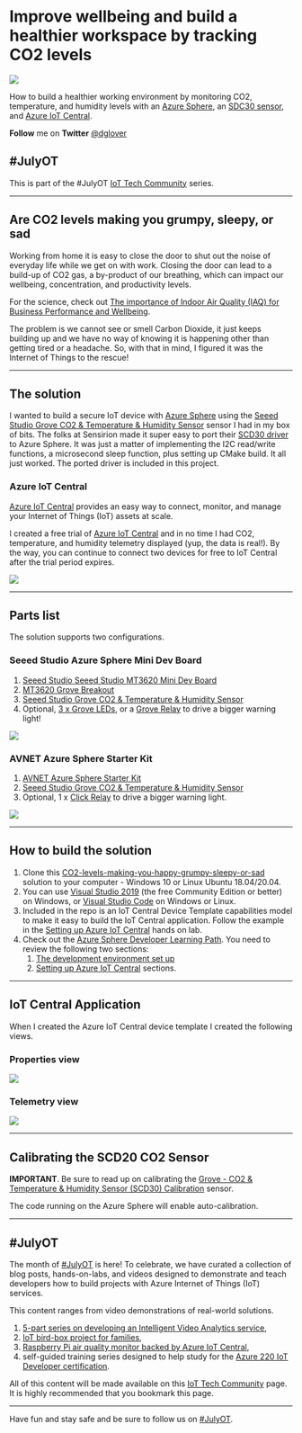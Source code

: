 # Improve wellbeing and build a healthier workspace by tracking CO2 levels

![](https://raw.githubusercontent.com/gloveboxes/CO2-levels-making-you-happy-grumpy-sleepy-or-sad/master/resources/banner.png)

How to build a healthier working environment by monitoring CO2, temperature, and humidity levels with an [Azure Sphere](https://azure.microsoft.com/en-gb/services/azure-sphere/?WT.mc_id=julyot-co2-dglover), an [SDC30 sensor](https://www.seeedstudio.com/Grove-CO2-Temperature-Humidity-Sensor-SCD30-p-2911.html), and [Azure IoT Central](https://azure.microsoft.com/en-gb/services/iot-central/?WT.mc_id=julyot-co2-dglover).

**Follow** me on **Twitter** [@dglover](https://twitter.com/dglover)

## #JulyOT

This is part of the #JulyOT [IoT Tech Community](http://aka.ms/julyot) series.

<!-- | | |
|---|---|
|![](https://raw.githubusercontent.com/gloveboxes/CO2-levels-making-you-happy-grumpy-sleepy-or-sad/master/resources/grumpy.png)| ![](https://raw.githubusercontent.com/gloveboxes/CO2-levels-making-you-happy-grumpy-sleepy-or-sad/master/resources/co2-ppm-chart.jpg) | -->

---

## Are CO2 levels making you grumpy, sleepy, or sad

Working from home it is easy to close the door to shut out the noise of everyday life while we get on with work. Closing the door can lead to a build-up of CO2 gas, a by-product of our breathing, which can impact our wellbeing, concentration, and productivity levels.

For the science, check out [The importance of Indoor Air Quality (IAQ) for Business Performance and Wellbeing](https://iotfactory.eu/the-importance-of-indoor-air-quality-iaq-for-business-performance-and-wellbeing/).

The problem is we cannot see or smell Carbon Dioxide, it just keeps building up and we have no way of knowing it is happening other than getting tired or a headache. So, with that in mind, I figured it was the Internet of Things to the rescue!

---

## The solution

I wanted to build a secure IoT device with [Azure Sphere](https://azure.microsoft.com/en-gb/services/azure-sphere/?WT.mc_id=julyot-co2-dglover) using the [Seeed Studio Grove CO2 & Temperature & Humidity Sensor](https://www.seeedstudio.com/Grove-CO2-Temperature-Humidity-Sensor-SCD30-p-2911.html) sensor I had in my box of bits. The folks at Sensirion made it super easy to port their [SCD30 driver](https://github.com/Sensirion/embedded-scd) to Azure Sphere. It was just a matter of implementing the I2C read/write functions, a microsecond sleep function, plus setting up CMake build. It all just worked. The ported driver is included in this project.

### Azure IoT Central

[Azure IoT Central](https://azure.microsoft.com/en-in/services/iot-central/?WT.mc_id=julyot-co2-dglover) provides an easy way to connect, monitor, and manage your Internet of Things (IoT) assets at scale.

I created a free trial of [Azure IoT Central](https://azure.microsoft.com/en-gb/services/iot-central/?WT.mc_id=julyot-co2-dglover) and in no time I had CO2, temperature, and humidity telemetry displayed (yup, the data is real!). By the way, you can continue to connect two devices for free to IoT Central after the trial period expires.

![](https://raw.githubusercontent.com/gloveboxes/CO2-levels-making-you-happy-grumpy-sleepy-or-sad/master/resources/iot-central-dash.png)

---

## Parts list

The solution supports two configurations.

### Seeed Studio Azure Sphere Mini Dev Board

1. [Seeed Studio Seeed Studio MT3620 Mini Dev Board](https://www.seeedstudio.com/mt3620-for-azure-sphere)
2. [MT3620 Grove Breakout](https://www.seeedstudio.com/MT3620-Grove-Breakout-p-4043.html)
3. [Seeed Studio Grove CO2 & Temperature & Humidity Sensor](https://www.seeedstudio.com/Grove-CO2-Temperature-Humidity-Sensor-SCD30-p-2911.html)
4. Optional, [3 x Grove LEDs](https://raw.githubusercontent.com/gloveboxes/CO2-levels-making-you-happy-grumpy-sleepy-or-sad/master/![](https://raw.githubusercontent.com/gloveboxes/CO2-levels-making-you-happy-grumpy-sleepy-or-sad/master/resources/seeed_studio-azure-sphere_mini.jpg)), or a [Grove Relay](https://www.seeedstudio.com/Grove-Relay.html) to drive a bigger warning light!

![](https://raw.githubusercontent.com/gloveboxes/CO2-levels-making-you-happy-grumpy-sleepy-or-sad/master/resources/seeed_studio-azure-sphere_mini.jpg)

### AVNET Azure Sphere Starter Kit

1. [AVNET Azure Sphere Starter Kit](https://www.avnet.com/shop/us/products/avnet-engineering-services/aes-ms-mt3620-sk-g-3074457345636825680/)
2. [Seeed Studio Grove CO2 & Temperature & Humidity Sensor](https://www.seeedstudio.com/Grove-CO2-Temperature-Humidity-Sensor-SCD30-p-2911.html)
3. Optional, 1 x [Click Relay](https://www.mikroe.com/relay-click) to drive a bigger warning light.

![](https://raw.githubusercontent.com/gloveboxes/CO2-levels-making-you-happy-grumpy-sleepy-or-sad/master/resources/avnet_azure_sphere_starter_kit.jpg)

---

## How to build the solution

1. Clone this [CO2-levels-making-you-happy-grumpy-sleepy-or-sad](https://github.com/gloveboxes/CO2-levels-making-you-happy-grumpy-sleepy-or-sad) solution to your computer - Windows 10 or Linux Ubuntu 18.04/20.04.
2. You can use [Visual Studio 2019](https://visualstudio.microsoft.com/vs/?WT.mc_id=julyot-co2-dglover) (the free Community Edition or better) on Windows, or [Visual Studio Code](https://code.visualstudio.com/?WT.mc_id=julyot-co2-dglover) on Windows or Linux.
3. Included in the repo is an IoT Central Device Template capabilities model to make it easy to build the IoT Central application. Follow the example in the [Setting up Azure IoT Central](https://github.com/gloveboxes/Azure-Sphere-Learning-Path/tree/master/zdocs_vs_code_iot_central/Lab_2_Send_Telemetry_to_Azure_IoT_Central) hands on lab.
4. Check out the [Azure Sphere Developer Learning Path](https://github.com/gloveboxes/Azure-Sphere-Learning-Path). You need to review the following two sections:
    1. [The development environment set up](https://github.com/gloveboxes/Azure-Sphere-Learning-Path/tree/master/zdocs_vs_code_iot_central/Lab_0_Introduction_and_Lab_Set_Up)
    2. [Setting up Azure IoT Central](https://github.com/gloveboxes/Azure-Sphere-Learning-Path/tree/master/zdocs_vs_code_iot_central/Lab_2_Send_Telemetry_to_Azure_IoT_Central) sections.

---

## IoT Central Application

When I created the Azure IoT Central device template I created the following views.

### Properties view

![](https://raw.githubusercontent.com/gloveboxes/CO2-levels-making-you-happy-grumpy-sleepy-or-sad/master/resources/iot-central-view-properties.png)

### Telemetry view

![](https://raw.githubusercontent.com/gloveboxes/CO2-levels-making-you-happy-grumpy-sleepy-or-sad/master/resources/iot-central-view-telemetry.png)

---

## Calibrating the SCD20 CO2 Sensor

**IMPORTANT**. Be sure to read up on calibrating the [Grove - CO2 & Temperature & Humidity Sensor (SCD30) Calibration](https://wiki.seeedstudio.com/Grove-CO2_Temperature_Humidity_Sensor-SCD30/#calibration) sensor.

The code running on the Azure Sphere will enable auto-calibration.

---

## #JulyOT

The month of [#JulyOT](https://twitter.com/hashtag/JulyOT?src=hash&ref_src=twsrc%5Etfw) is here!  To celebrate, we have curated a collection of  blog posts, hands-on-labs, and videos designed to demonstrate and teach developers how to build projects with Azure Internet of Things (IoT) services.

This content ranges from video demonstrations of real-world solutions.

1. [5-part series on developing an Intelligent Video Analytics service](https://github.com/toolboc/Intelligent-Video-Analytics-with-NVIDIA-Jetson-and-Microsoft-Azure),  
2. [IoT bird-box project for families](https://github.com/jimbobbennett/smart-garden-ornaments),  
3. [Raspberry Pi air quality monitor backed by Azure IoT Central](https://www.youtube.com/watch?v=ayIrNB8gh68), 
4. self-guided training series designed to help study for the [Azure 220 IoT Developer certification](https://docs.microsoft.com/en-us/learn/certifications/exams/az-220?WT.mc_id=julyot-co2-dglover).

All of this content will be made available on this [IoT Tech Community](http://aka.ms/julyot) page.  It is highly recommended that you bookmark this page.

---

Have fun and stay safe and be sure to follow us on [#JulyOT](https://twitter.com/hashtag/JulyOT?src=hash&ref_src=twsrc%5Etfw).
